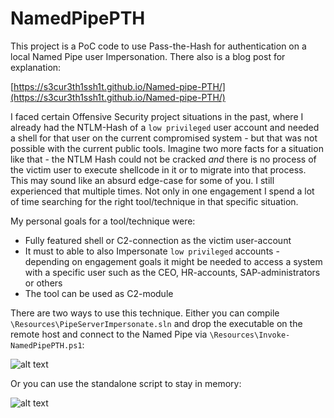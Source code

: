 # NamedPipePTH

This project is a PoC code to use Pass-the-Hash for authentication on a local Named Pipe user Impersonation. There also is a blog post for explanation:

[https://s3cur3th1ssh1t.github.io/Named-pipe-PTH/](https://s3cur3th1ssh1t.github.io/Named-pipe-PTH/)

I faced certain Offensive Security project situations in the past, where I already had the NTLM-Hash of a `low privileged` user account and needed a shell for that user on the current compromised system - but that was not possible with the current public tools. Imagine two more facts for a situation like that - the NTLM Hash could not be cracked *and* there is no process of the victim user to execute shellcode in it or to migrate into that process. This may sound like an absurd edge-case for some of you. I still experienced that multiple times. Not only in one engagement I spend a lot of time searching for the right tool/technique in that specific situation.

My personal goals for a tool/technique were:

* Fully featured shell or C2-connection as the victim user-account
* It must to able to also Impersonate `low privileged` accounts - depending on engagement goals it might be needed to access a system with a specific user such as the CEO, HR-accounts, SAP-administrators or others
* The tool can be used as C2-module

There are two ways to use this technique. Either you can compile `\Resources\PipeServerImpersonate.sln` and drop the executable on the remote host and connect to the Named Pipe via `\Resources\Invoke-NamedPipePTH.ps1`:

![alt text](https://raw.githubusercontent.com/S3cur3Th1sSh1t/NamedPipePTH/main/Resources/Example1.JPG)

Or you can use the standalone script to stay in memory:

![alt text](https://raw.githubusercontent.com/S3cur3Th1sSh1t/NamedPipePTH/main/Resources/Example2.JPG)
